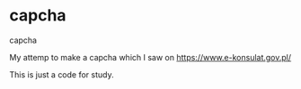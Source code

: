 # capcha
capcha 

My attemp to make a capcha which I saw on https://www.e-konsulat.gov.pl/

This is just a code for study.
